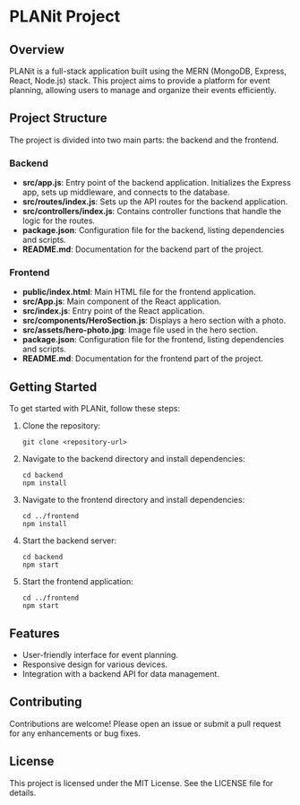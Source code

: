 # PLANit Project

## Overview
PLANit is a full-stack application built using the MERN (MongoDB, Express, React, Node.js) stack. This project aims to provide a platform for event planning, allowing users to manage and organize their events efficiently.

## Project Structure
The project is divided into two main parts: the backend and the frontend. 

### Backend
- **src/app.js**: Entry point of the backend application. Initializes the Express app, sets up middleware, and connects to the database.
- **src/routes/index.js**: Sets up the API routes for the backend application.
- **src/controllers/index.js**: Contains controller functions that handle the logic for the routes.
- **package.json**: Configuration file for the backend, listing dependencies and scripts.
- **README.md**: Documentation for the backend part of the project.

### Frontend
- **public/index.html**: Main HTML file for the frontend application.
- **src/App.js**: Main component of the React application.
- **src/index.js**: Entry point of the React application.
- **src/components/HeroSection.js**: Displays a hero section with a photo.
- **src/assets/hero-photo.jpg**: Image file used in the hero section.
- **package.json**: Configuration file for the frontend, listing dependencies and scripts.
- **README.md**: Documentation for the frontend part of the project.

## Getting Started
To get started with PLANit, follow these steps:

1. Clone the repository:
   ```
   git clone <repository-url>
   ```

2. Navigate to the backend directory and install dependencies:
   ```
   cd backend
   npm install
   ```

3. Navigate to the frontend directory and install dependencies:
   ```
   cd ../frontend
   npm install
   ```

4. Start the backend server:
   ```
   cd backend
   npm start
   ```

5. Start the frontend application:
   ```
   cd ../frontend
   npm start
   ```

## Features
- User-friendly interface for event planning.
- Responsive design for various devices.
- Integration with a backend API for data management.

## Contributing
Contributions are welcome! Please open an issue or submit a pull request for any enhancements or bug fixes.

## License
This project is licensed under the MIT License. See the LICENSE file for details.
